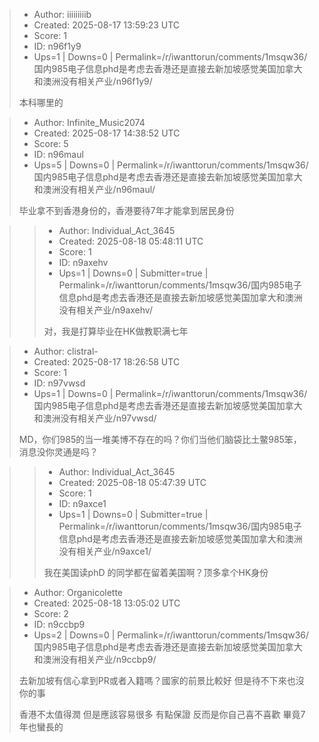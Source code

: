 > - Author: iiiiiiiiib
> - Created: 2025-08-17 13:59:23 UTC
> - Score: 1
> - ID: n96f1y9
> - Ups=1 | Downs=0 | Permalink=/r/iwanttorun/comments/1msqw36/国内985电子信息phd是考虑去香港还是直接去新加坡感觉美国加拿大和澳洲没有相关产业/n96f1y9/
>
> 本科哪里的

> - Author: Infinite_Music2074
> - Created: 2025-08-17 14:38:52 UTC
> - Score: 5
> - ID: n96maul
> - Ups=5 | Downs=0 | Permalink=/r/iwanttorun/comments/1msqw36/国内985电子信息phd是考虑去香港还是直接去新加坡感觉美国加拿大和澳洲没有相关产业/n96maul/
>
> 毕业拿不到香港身份的，香港要待7年才能拿到居民身份

>> - Author: Individual_Act_3645
>> - Created: 2025-08-18 05:48:11 UTC
>> - Score: 1
>> - ID: n9axehv
>> - Ups=1 | Downs=0 | Submitter=true | Permalink=/r/iwanttorun/comments/1msqw36/国内985电子信息phd是考虑去香港还是直接去新加坡感觉美国加拿大和澳洲没有相关产业/n9axehv/
>>
>> 对，我是打算毕业在HK做教职满七年

> - Author: clistral-
> - Created: 2025-08-17 18:26:58 UTC
> - Score: 1
> - ID: n97vwsd
> - Ups=1 | Downs=0 | Permalink=/r/iwanttorun/comments/1msqw36/国内985电子信息phd是考虑去香港还是直接去新加坡感觉美国加拿大和澳洲没有相关产业/n97vwsd/
>
> MD，你们985的当一堆美博不存在的吗？你们当他们脑袋比土鳖985笨，消息没你灵通是吗？

>> - Author: Individual_Act_3645
>> - Created: 2025-08-18 05:47:39 UTC
>> - Score: 1
>> - ID: n9axce1
>> - Ups=1 | Downs=0 | Submitter=true | Permalink=/r/iwanttorun/comments/1msqw36/国内985电子信息phd是考虑去香港还是直接去新加坡感觉美国加拿大和澳洲没有相关产业/n9axce1/
>>
>> 我在美国读phD 的同学都在留着美国啊？顶多拿个HK身份

> - Author: Organicolette
> - Created: 2025-08-18 13:05:02 UTC
> - Score: 2
> - ID: n9ccbp9
> - Ups=2 | Downs=0 | Permalink=/r/iwanttorun/comments/1msqw36/国内985电子信息phd是考虑去香港还是直接去新加坡感觉美国加拿大和澳洲没有相关产业/n9ccbp9/
>
> 去新加坡有信心拿到PR或者入籍嗎？國家的前景比較好 但是待不下來也沒你的事
> 
> 香港不太值得潤 但是應該容易很多 有點保證 反而是你自己喜不喜歡 畢竟7年也蠻長的
